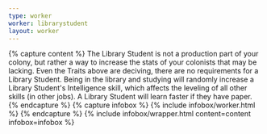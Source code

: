 ```yaml
---
type: worker
worker: librarystudent
layout: worker
---
```

{% capture content %}
The Library Student is not a production part of your colony, but rather a way to increase the stats of your colonists that may be lacking. Even the Traits above are deciving, there are no requirements for a Library Student. Being in the library and studying will randomly increase a Library Student's Intelligence skill, which affects the leveling of all other skills (in other jobs). A Library Student will learn faster if they have paper.
{% endcapture %}
{% capture infobox %}
{% include infobox/worker.html %}
{% endcapture %}
{% include infobox/wrapper.html content=content infobox=infobox %}